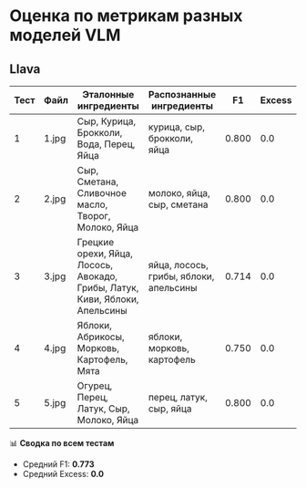 # Оценка по метрикам разных моделей VLM

## Llava

| Тест | Файл   | Эталонные ингредиенты                                                                 | Распознанные ингредиенты                  | F1    | Excess |
|------|--------|---------------------------------------------------------------------------------------|-------------------------------------------|-------|--------|
| 1    | 1.jpg  | Сыр, Курица, Брокколи, Вода, Перец, Яйца                                              | курица, сыр, брокколи, яйца                | 0.800 | 0.0    |
| 2    | 2.jpg  | Сыр, Сметана, Сливочное масло, Творог, Молоко, Яйца                                   | молоко, яйца, сыр, сметана                 | 0.800 | 0.0    |
| 3    | 3.jpg  | Грецкие орехи, Яйца, Лосось, Авокадо, Грибы, Латук, Киви, Яблоки, Апельсины           | яйца, лосось, грибы, яблоки, апельсины     | 0.714 | 0.0    |
| 4    | 4.jpg  | Яблоки, Абрикосы, Морковь, Картофель, Мята                                            | яблоки, морковь, картофель                 | 0.750 | 0.0    |
| 5    | 5.jpg  | Огурец, Перец, Латук, Сыр, Молоко, Яйца                                               | перец, латук, сыр, яйца                    | 0.800 | 0.0    |

📊 **Сводка по всем тестам**  
- Средний F1: **0.773**  
- Средний Excess: **0.0**
